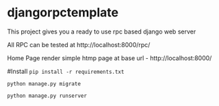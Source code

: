 # djangorpctemplate
This project gives you a ready to use rpc based django web server

All RPC can be tested at http://localhost:8000/rpc/

Home Page render simple htmp page at base url - http://localhost:8000/

#Install
`pip install -r requirements.txt`

`python manage.py migrate`

`python manage.py runserver`


